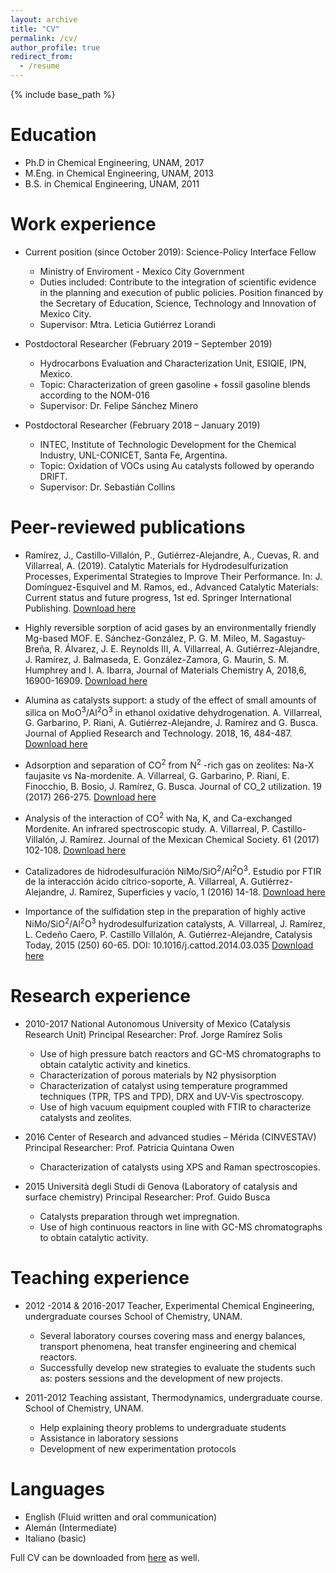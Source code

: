 ```yaml
---
layout: archive
title: "CV"
permalink: /cv/
author_profile: true
redirect_from:
  - /resume
---
```


{% include base_path %}

Education
======
* Ph.D in Chemical Engineering, UNAM, 2017 
* M.Eng. in Chemical Engineering, UNAM, 2013
* B.S. in Chemical Engineering, UNAM, 2011

Work experience
======
* Current position (since October 2019): Science-Policy Interface Fellow
  * Ministry of Enviroment - Mexico City Government
  * Duties included: Contribute to the integration of scientific evidence in the planning and execution of public policies. Position financed by the Secretary of Education, Science, Technology and Innovation of Mexico City.
  * Supervisor: Mtra. Leticia Gutiérrez Lorandi

* Postdoctoral Researcher (February 2019 – September 2019)
  * Hydrocarbons Evaluation and Characterization Unit, ESIQIE, IPN, Mexico.
  * Topic: Characterization of green gasoline + fossil gasoline blends according to the NOM-016
  * Supervisor: Dr. Felipe Sánchez Minero

* Postdoctoral Researcher (February 2018 – January 2019)
  * INTEC, Institute of Technologic Development for the Chemical Industry, UNL-CONICET, Santa Fe, Argentina.
  * Topic: Oxidation of VOCs using Au catalysts followed by operando DRIFT.
  * Supervisor: Dr. Sebastián Collins
  
Peer-reviewed publications
======

* Ramírez, J., Castillo-Villalón, P., Gutiérrez-Alejandre, A., Cuevas, R. and Villarreal, A. (2019). Catalytic Materials for Hydrodesulfurization Processes, Experimental Strategies to Improve Their Performance. In: J. Domínguez-Esquivel and M. Ramos, ed., Advanced Catalytic Materials: Current status and future progress, 1st ed. Springer International Publishing. [Download here](https://github.com/AlineVillarreal/alinevillarreal.github.io/blob/master/files/Portada%20y%20Cap.%20Springer.pdf)

* Highly reversible sorption of acid gases by an environmentally friendly Mg-based MOF. E. Sánchez-González, P. G. M. Mileo, M. Sagastuy-Breña, R. Álvarez, J. E. Reynolds III, A. Villarreal, A. Gutiérrez-Alejandre, J. Ramírez, J. Balmaseda, E. González-Zamora, G. Maurin, S. M. Humphrey and I. A. Ibarra, Journal of Materials Chemistry A, 2018,6, 16900-16909. [Download here](https://github.com/AlineVillarreal/alinevillarreal.github.io/blob/master/files/Journal%20of%20Materials%20Chemistry%20A%20(2018).pdf)

* Alumina as catalysts support: a study of the effect of small amounts of silica on MoO<sup>3</sup>/Al<sup>2</sup>O<sup>3</sup> in ethanol oxidative dehydrogenation. A. Villarreal, G. Garbarino, P. Riani, A. Gutiérrez-Alejandre, J. Ramírez and G. Busca. Journal of Applied Research and Technology. 2018, 16, 484-487. [Download here](https://github.com/AlineVillarreal/alinevillarreal.github.io/blob/master/files/Villarreal%20(2018)%20JART.pdf)

* Adsorption and separation of CO<sup>2</sup> from N<sup>2</sup> -rich gas on zeolites: Na-X faujasite vs Na-mordenite. A. Villarreal, G. Garbarino, P. Riani, E. Finocchio, B. Bosio, J. Ramírez, G. Busca. Journal of CO_2 utilization. 19 (2017) 266-275. [Download here](https://github.com/AlineVillarreal/alinevillarreal.github.io/blob/master/files/Villarreal%20(2017).pdf)

* Analysis of the interaction of CO<sup>2</sup> with Na, K, and Ca-exchanged Mordenite. An infrared spectroscopic study. A. Villarreal, P. Castillo-Villalón, J. Ramírez. Journal of the Mexican Chemical Society. 61 (2017) 102-108. [Download here](https://github.com/AlineVillarreal/alinevillarreal.github.io/blob/master/files/Villarreal%202017%20(2).pdf)

* Catalizadores de hidrodesulfuración NiMo/SiO<sup>2</sup>/Al<sup>2</sup>O<sup>3</sup>. Estudio por FTIR de la interacción ácido cítrico-soporte, A. Villarreal, A. Gutiérrez-Alejandre, J. Ramírez, Superficies y vacío, 1 (2016) 14-18. [Download here](https://github.com/AlineVillarreal/alinevillarreal.github.io/blob/master/files/Villarreal%202016.pdf)

* Importance of the sulfidation step in the preparation of highly active NiMo/SiO<sup>2</sup>/Al<sup>2</sup>O<sup>3</sup> hydrodesulfurization catalysts, A. Villarreal, J. Ramírez, L. Cedeño Caero, P. Castillo Villalón, A. Gutiérrez-Alejandre, Catalysis Today, 2015 (250) 60-65. DOI: 10.1016/j.cattod.2014.03.035 [Download here](https://github.com/AlineVillarreal/alinevillarreal.github.io/blob/master/files/Villarreal%202015.pdf)

Research experience
======

* 2010-2017
National Autonomous University of Mexico (Catalysis Research Unit)
Principal Researcher: Prof. Jorge Ramírez Solis
  * Use of high pressure batch reactors and GC-MS chromatographs to obtain catalytic activity and kinetics.
  * Characterization of porous materials by N2 physisorption
  * Characterization of catalyst using temperature programmed techniques (TPR, TPS and TPD), DRX and UV-Vis spectroscopy.
  * Use of high vacuum equipment coupled with FTIR to characterize catalysts and zeolites.

* 2016
Center of Research and advanced studies – Mérida (CINVESTAV)
Principal Researcher: Prof. Patricia Quintana Owen
  * Characterization of catalysts using XPS and Raman spectroscopies.

* 2015
Università degli Studi di Genova (Laboratory of catalysis and surface chemistry)
Principal Researcher: Prof. Guido Busca
  * Catalysts preparation through wet impregnation.
  * Use of high continuous reactors in line with GC-MS chromatographs to obtain catalytic activity.

Teaching experience
=====
* 2012 -2014 & 2016-2017
Teacher, Experimental Chemical Engineering, undergraduate courses
  School of Chemistry, UNAM.
  * Several laboratory courses covering mass and energy balances, transport phenomena, heat transfer engineering and chemical reactors.
  * Successfully develop new strategies to evaluate the students such as: posters sessions and the development of new projects.

* 2011-2012
Teaching assistant, Thermodynamics, undergraduate course.
 School of Chemistry, UNAM.
  * Help explaining theory problems to undergraduate students
  * Assistance in laboratory sessions
  * Development of new experimentation protocols

Languages
====

* English (Fluid written and oral communication)
* Alemán (Intermediate)
* Italiano (basic)

Full CV can be downloaded from [here](https://github.com/AlineVillarreal/alinevillarreal.github.io/blob/master/files/Aline%20Villarreal%20CV%20-%20MEXUS.pdf) as well.
